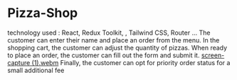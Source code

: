 # Pizza-Shop
technology used : React, Redux Toolkit, , Tailwind CSS, Router ...
The customer can enter their name and place an order from the menu.
In the shopping cart, the customer can adjust the quantity of pizzas.
When ready to place an order, the customer can fill out the form and submit it. 
[screen-capture (1).webm](https://github.com/ledu89/Pizza-Shop/assets/102481716/76532ea0-ae73-45d4-bfd5-ea776257c6af)
Finally, the customer can opt for priority order status for a small additional fee
